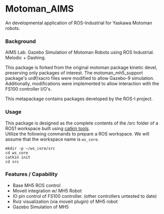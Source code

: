 # Motoman_AIMS

An developmental application of ROS-Industrial for Yaskawa Motoman robots.

### Background

AIMS Lab. Gazebo Simulation of Motoman Robots using ROS Industrial. Melodic + Dashing.

This package is forked from the original motoman package kinetic devel, preserving only packages of interest. The motoman_mh5_support package's urdf/xacro files were modified to allow Gazebo-9 simulation. Additionally, modifications were implemented to allow interaction with the FS100 controller I/O's.

This metapackage contains packages developed by the ROS-I project.

### Usage
This package is designed as the complete contents of the <workspace>/src folder of a ROS1 workspace built using [catkin tools](https://catkin-tools.readthedocs.io/en/latest/#).
<br>Utilize the following commands to prepare a ROS workspace. We will assume that the workspace name is `ws_core`.
  
    mkdir -p ~/ws_core/src
    cd ws_core
    catkin init
    cd src

### Features / Capability
- Base MH5 ROS control
- Moveit integration w/ MH5 Robot
- IO pin control of FS100 controller. (other controllers untested to date)
- Rviz visualization (via moveit plugin) of MH5 robot
- Gazebo Simulation of MH5
